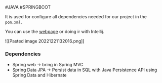 #JAVA #SPRINGBOOT

It is used for configure all dependencies needed for our project in the `pom.xml`. 

You can use the [webpage](https://start.spring.io/) or doing ir with Intellij.

![[Pasted image 20221221132016.png]]

### Dependencies
- Spring web -> bring in Spring MVC 
- Spring Data JPA -> Persist data in SQL with Java Persistence API using Spring Data and Hibernate

